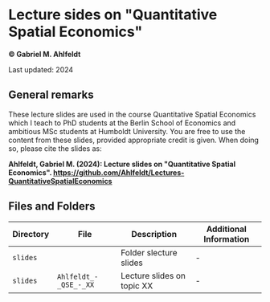 # Lecture sides on "Quantitative Spatial Economics"

**© Gabriel M. Ahlfeldt**

Last updated: 2024

## General remarks

These lecture slides are used in the course Quantitative Spatial Economics which I teach to PhD students at the Berlin School of Economics and ambitious MSc students at Humboldt University. 
You are free to use the content from these slides, provided appropriate credit is given. When doing so, please cite the slides as:

**Ahlfeldt, Gabriel M. (2024): Lecture slides on "Quantitative Spatial Economics". https://github.com/Ahlfeldt/Lectures-QuantitativeSpatialEconomics** 

## Files and Folders

| Directory | File | Description  | Additional Information |
| --- | --- | --- | --- |
| `slides` | | Folder slecture slides | -|
| `slides` | `Ahlfeldt_-_QSE_-_XX` | Lecture slides on topic XX  | - |
